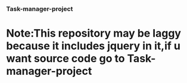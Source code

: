 ### Task-manager-project

# Note:This repository may be laggy because it includes jquery in it,if u want source code go to Task-manager-project
